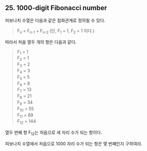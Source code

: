 ## 25. 1000-digit Fibonacci number

피보나치 수열은 다음과 같은 점화관계로 정의될 수 있다.

> F<sub><var>n</var></sub> = F<sub><var>n</var>-1</sub> + F<sub><var>n</var>-2</sub> (단, F<sub>1</sub> = 1, F<sub>2</sub> = 1 이다.)

따라서 처음 열두 개의 항은 다음과 같다.

> F<sub>1</sub> = 1<br>
> F<sub>2</sub> = 1<br>
> F<sub>3</sub> = 2<br>
> F<sub>4</sub> = 3<br>
> F<sub>5</sub> = 5<br>
> F<sub>6</sub> = 8<br>
> F<sub>7</sub> = 13<br>
> F<sub>8</sub> = 21<br>
> F<sub>9</sub> = 34<br>
> F<sub>10</sub> = 55<br>
> F<sub>11</sub> = 89<br>
> F<sub>12</sub> = 144

열두 번째 항 F<sub>12</sub>는 처음으로 세 자리 수가 되는 항이다.

피보나치 수열에서 처음으로 1000 자리 수가 되는 항은 몇 번째인지 구하여라.
